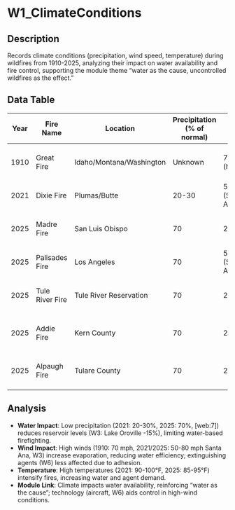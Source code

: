# W1_ClimateConditions

## Description
Records climate conditions (precipitation, wind speed, temperature) during wildfires from 1910-2025, analyzing their impact on water availability and fire control, supporting the module theme “water as the cause, uncontrolled wildfires as the effect.”

## Data Table

| Year | Fire Name | Location | Precipitation (% of normal) | Wind Speed (mph) | Temperature (°F) | Source | Notes |
|------|------------------|-----------------------------|-----------------------------|------------------|------------------|-----------------------|------------------------------------|
| 1910 | Great Fire | Idaho/Montana/Washington | Unknown | 70 (hurricane) | Unknown | USFS Historical Records | No modern climate data |
| 2021 | Dixie Fire | Plumas/Butte | 20-30 | 50-80 (Santa Ana)| 90-100 | CalFire/NOAA | Severe drought, high winds |
| 2025 | Madre Fire | San Luis Obispo | 70 | 20-40 | 85-95 | CalFire/NOAA | Moderate drought, moderate winds |
| 2025 | Palisades Fire | Los Angeles | 70 | 50-80 (Santa Ana)| 85-95 | CalFire/NOAA | Dry conditions, high winds |
| 2025 | Tule River Fire | Tule River Reservation | 70 | 20-40 | 85-95 | Tule River Tribe/NOAA | Tribal area, limited data |
| 2025 | Addie Fire | Kern County | 70 | 20-40 | 85-95 | CalFire/NOAA | Estimated data, grassland fire |
| 2025 | Alpaugh Fire | Tulare County | 70 | 20-40 | 85-95 | CalFire/NOAA | Estimated data, lightning strike |

## Analysis
- **Water Impact**: Low precipitation (2021: 20-30%, 2025: 70%, [web:7]) reduces reservoir levels (W3: Lake Oroville -15%), limiting water-based firefighting.
- **Wind Impact**: High winds (1910: 70 mph, 2021/2025: 50-80 mph Santa Ana, W3) increase evaporation, reducing water efficiency; extinguishing agents (W6) less affected due to adhesion.
- **Temperature**: High temperatures (2021: 90-100°F, 2025: 85-95°F) intensify fires, increasing water and agent demand.
- **Module Link**: Climate impacts water availability, reinforcing “water as the cause”; technology (aircraft, W6) aids control in high-wind conditions.

